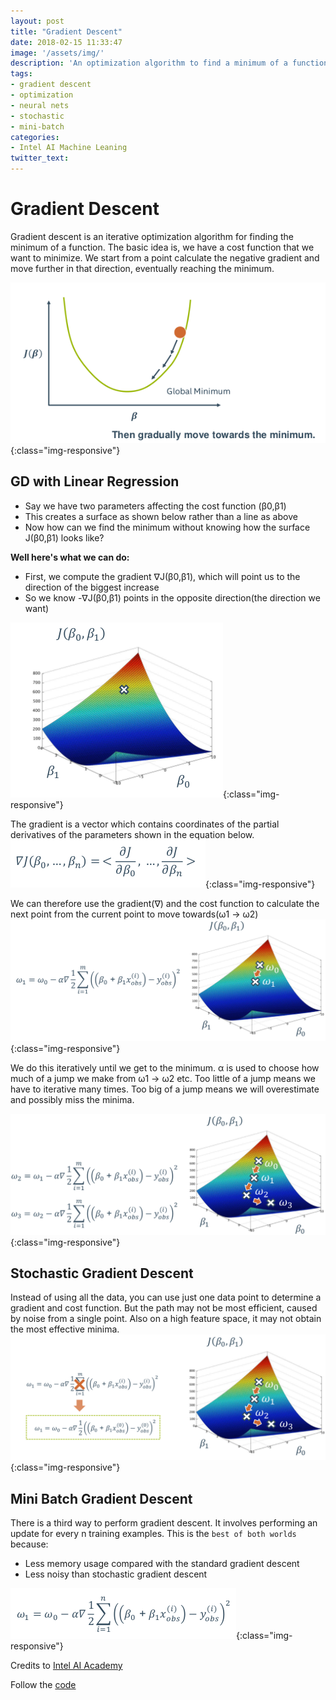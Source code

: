 ```yaml
---
layout: post
title: "Gradient Descent"
date: 2018-02-15 11:33:47
image: '/assets/img/'
description: 'An optimization algorithm to find a minimum of a function'
tags:
- gradient descent
- optimization
- neural nets
- stochastic
- mini-batch
categories:
- Intel AI Machine Leaning
twitter_text: 
---
```


# Gradient Descent
Gradient descent is an iterative optimization algorithm for finding the minimum of a function. The basic idea is, we have a cost function that we want to minimize. We start from a point calculate the negative gradient and move further in that direction, eventually reaching the minimum.

![Output](/assets/img/NeuralNets/1.png){:class="img-responsive"}

## GD with Linear Regression
- Say we have two parameters affecting the cost function (β0,β1)
- This creates a surface as shown below rather than a line as above
- Now how can we find the minimum without knowing how the surface J(β0,β1) looks like?

**Well here's what we can do:**

- First, we compute the gradient ∇J(β0,β1), which will point us to the direction of the biggest increase
- So we know -∇J(β0,β1) points in the opposite direction(the direction we want)

![Output](/assets/img/NeuralNets/2.png){:class="img-responsive"}

The gradient is a vector which contains coordinates of the partial derivatives of the parameters shown in the equation below.
![Output](/assets/img/NeuralNets/3.png){:class="img-responsive"}

We can therefore use the gradient(∇) and the cost function to calculate the next point from the current point to move towards(ω1 -> ω2)
![Output](/assets/img/NeuralNets/4.png){:class="img-responsive"}

We do this iteratively until we get to the minimum. α is used to choose how much of a jump we make from ω1 -> ω2 etc. Too little of a jump means we have to iterative many times. Too big of a jump means we will overestimate and possibly miss the minima.

![Output](/assets/img/NeuralNets/5.png){:class="img-responsive"}

## Stochastic Gradient Descent
Instead of using all the data, you can use just one data point to determine a gradient and cost function. But the path may not be most efficient, caused by noise from a single point. Also on a high feature space, it may not obtain the most effective minima.
![Output](/assets/img/NeuralNets/6.png){:class="img-responsive"}

## Mini Batch Gradient Descent
There is a third way to perform gradient descent. It involves performing an update for every n training examples. This is the `best of both worlds` because:
- Less memory usage compared with the standard gradient descent
- Less noisy than stochastic gradient descent

![Output](/assets/img/NeuralNets/7.png){:class="img-responsive"}

Credits to [Intel AI Academy](https://software.intel.com/en-us/ai-academy)

Follow the [code](https://github.com/jimmyjoseph1295/neuralNets)
